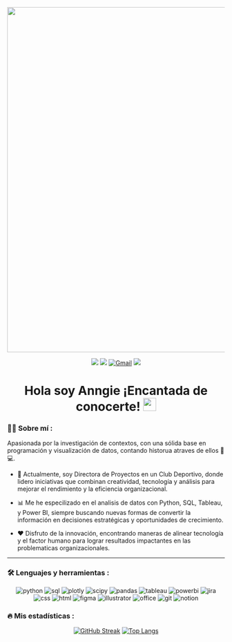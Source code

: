 <div id="header" align="center">
  <img src="https://github.com/noelianav91/noelianav91/blob/main/Banner%20Github.png" width="800"/>
</div>

<div id="badges" align="center">
  
[![](https://img.shields.io/badge/LinkedIn-0077B5?style=for-the-badge&logo=linkedin&logoColor=white)](www.linkedin.com/in/anngie-lopez) 
[![](https://img.shields.io/badge/Tableau-E97627?style=for-the-badge&logo=Tableau&logoColor=white)](https://public.tableau.com/app/profile/anngie.lopez/vizzes)
[![Gmail](https://img.shields.io/badge/Gmail-D14836?style=for-the-badge&logo=gmail&logoColor=white)](<a href=»mailto:prueba@prueba.com»>)
[![](https://img.shields.io/badge/WhatsApp-25D366?style=for-the-badge&logo=whatsapp&logoColor=white)](https://wa.me/573154425598)
 
   
<h1>
  Hola soy Anngie ¡Encantada de conocerte! 
  <img src="https://media.giphy.com/media/hvRJCLFzcasrR4ia7z/giphy.gif" width="30px"/>
</h1>


 <div id="header" align="left">

### :woman_technologist: Sobre mí :


Apasionada por la investigación de contextos, con una sólida base en programación y visualización de datos, contando historua atraves de ellos 🎨💻.

* 🔭 Actualmente, soy Directora de Proyectos en un Club Deportivo, donde lidero iniciativas que combinan creatividad, tecnología y análisis para mejorar el rendimiento y la eficiencia organizacional.

* 📊 Me he especilizado en el analisis de datos con Python, SQL, Tableau, y Power BI, siempre buscando nuevas formas de convertir la información en decisiones estratégicas y oportunidades de crecimiento.

* ❤️ Disfruto de la innovación, encontrando maneras de alinear tecnología y el factor humano para lograr resultados impactantes en las problematicas organizacionales.

---
   
 ### :hammer_and_wrench: Lenguajes y herramientas :
<div id="header" align="center">
    <img src="https://img.shields.io/badge/Python-3776AB?style=for-the-badge&logo=python&logoColor=white" alt="python"/>
  </a>
    <img src="https://img.shields.io/badge/MySQL-6DB33F?style=for-the-badge&logo=mysql&logoColor=white" alt="sql"/>
  </a>
    <img src="https://img.shields.io/badge/Plotly-239120?style=for-the-badge&logo=plotly&logoColor=white" alt="plotly"/>
  </a>
  <img src="https://img.shields.io/badge/SciPy-654FF0?style=for-the-badge&logo=SciPy&logoColor=white" alt="scipy"/>
  </a>
  <img src="https://img.shields.io/badge/Pandas-2C2D72?style=for-the-badge&logo=pandas&logoColor=white" alt="pandas"/>
  </a>
  <img src="https://img.shields.io/badge/Tableau-E97627?style=for-the-badge&logo=Tableau&logoColor=white" alt="tableau"/>
  </a>  
 <img src="https://img.shields.io/badge/Power_BI-FFBE00?style=for-the-badge&logo=Power-BI&logoColor=white" alt="powerbi"/>
  </a>
  <img src="https://img.shields.io/badge/Jira-0052CC?style=for-the-badge&logo=Jira&logoColor=white" alt="jira"/>
  </a>
  
  </div>
  <div id="header" align="center">
  <img src="https://img.shields.io/badge/CSS3-1572B6?style=for-the-badge&logo=css3&logoColor=white" alt="css"/>
  </a>
  <img src="https://img.shields.io/badge/HTML5-E34F26?style=for-the-badge&logo=html5&logoColor=white" alt="html"/>
  </a>    
   <img src="https://img.shields.io/badge/Figma-F24E1E?style=for-the-badge&logo=figma&logoColor=white" alt="figma"/>
  </a>
  <img src="https://img.shields.io/badge/Adobe%20Illustrator-FF9A00?style=for-the-badge&logo=adobe%20illustrator&logoColor=white" alt="illustrator"/>
  </a>
  <img src="https://img.shields.io/badge/Microsoft_Office-D83B01?style=for-the-badge&logo=microsoft-office&logoColor=white" alt="office"/>
  </a>
  <img src="https://img.shields.io/badge/GIT-E44C30?style=for-the-badge&logo=git&logoColor=white" alt="git"/>
  </a>
  <img src="https://img.shields.io/badge/Notion-000000?style=for-the-badge&logo=notion&logoColor=white" alt="notion"/>
  </a>
</div>
  
 ### :fire: Mis estadísticas :
<div id="header" align="center" margin: 50>
  
[![GitHub Streak](http://github-readme-streak-stats.herokuapp.com/?user=alll1997&theme=dark&background=000000)](https://git.io/streak-stats) </a> [![Top Langs](https://github-readme-stats.vercel.app/api/top-langs/?username=alll1997&layout=compact&theme=vision-friendly-dark)](https://github.com/anuraghazra/github-readme-stats)
</div>
